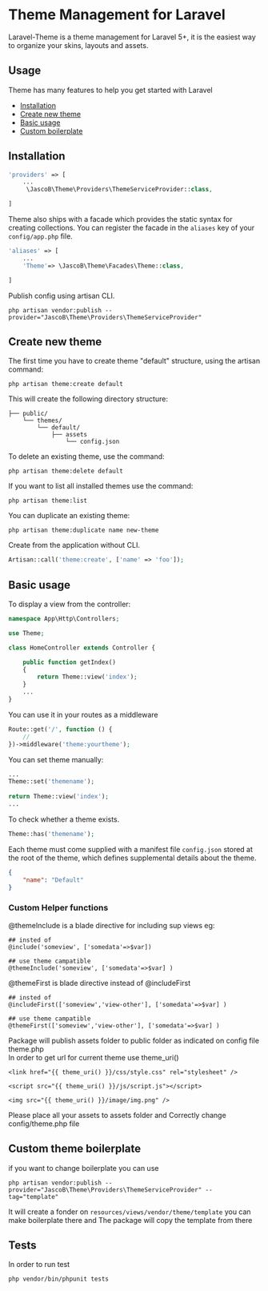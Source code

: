 # Theme Management for Laravel

Laravel-Theme is a theme management for Laravel 5+, it is the easiest way to organize your skins, layouts and assets.

## Usage

Theme has many features to help you get started with Laravel

- [Installation](#installation)
- [Create new theme](#create-new-theme)
- [Basic usage](#basic-usage)
- [Custom boilerplate](#custom-theme-boilerplate)



## Installation


~~~php
'providers' => [
	...
	 \JascoB\Theme\Providers\ThemeServiceProvider::class,

]
~~~

Theme also ships with a facade which provides the static syntax for creating collections. You can register the facade in the `aliases` key of your `config/app.php` file.

~~~php
'aliases' => [
	...
	'Theme'=> \JascoB\Theme\Facades\Theme::class,

]
~~~
Publish config using artisan CLI.

~~~
php artisan vendor:publish --provider="JascoB\Theme\Providers\ThemeServiceProvider"
~~~

## Create new theme

The first time you have to create theme "default" structure, using the artisan command:

~~~
php artisan theme:create default
~~~


This will create the following directory structure:

```
├── public/
    └── themes/
	    └── default/
		    ├── assets
        	    └── config.json
```

To delete an existing theme, use the command:

~~~
php artisan theme:delete default
~~~

If you want to list all installed themes use the command:

~~~
php artisan theme:list
~~~

You can duplicate an existing theme:
~~~
php artisan theme:duplicate name new-theme
~~~



Create from the application without CLI.

~~~php
Artisan::call('theme:create', ['name' => 'foo']);
~~~

## Basic usage

To display a view from the controller:

~~~php
namespace App\Http\Controllers;

use Theme;

class HomeController extends Controller {

	public function getIndex()
	{
		return Theme::view('index');
	}
	...
}
~~~
You can use it in your routes as a middleware
```php
Route::get('/', function () {
    //
})->middleware('theme:yourtheme');
```
		
You can set theme manually:

~~~php
...		
Theme::set('themename');
        
return Theme::view('index');
...
~~~

To check whether a theme exists.

~~~php
Theme::has('themename');
~~~

Each theme must come supplied with a manifest file `config.json` stored at the root of the theme, which defines supplemental details about the theme. 
~~~json
{
    "name": "Default"
}
~~~

### Custom Helper functions
@themeInclude is a blade directive for including sup views eg:
~~~ 
## insted of 
@include('someview', ['somedata'=>$var])

## use theme campatible
@themeInclude('someview', ['somedata'=>$var] )
~~~

@themeFirst is blade directive instead of @includeFirst
~~~ 
## insted of 
@includeFirst(['someview','view-other'], ['somedata'=>$var] )

## use theme campatible
@themeFirst(['someview','view-other'], ['somedata'=>$var] )
~~~

Package will publish assets folder to public folder as indicated on config file theme.php  
In order to get url for current theme use  theme_uri()
``` 
<link href="{{ theme_uri() }}/css/style.css" rel="stylesheet" />

<script src="{{ theme_uri() }}/js/script.js"></script>

<img src="{{ theme_uri() }}/image/img.png" />

```

Please place all your assets to assets folder and  Correctly change config/theme.php file

## Custom theme boilerplate
if you want to change boilerplate you can use 
~~~
php artisan vendor:publish --provider="JascoB\Theme\Providers\ThemeServiceProvider" --tag="template"
~~~
It will create a fonder on ``resources/views/vendor/theme/template``
you can make boilerplate there and The package will copy the template from there

## Tests
In order to run test
~~~
php vendor/bin/phpunit tests
~~~
